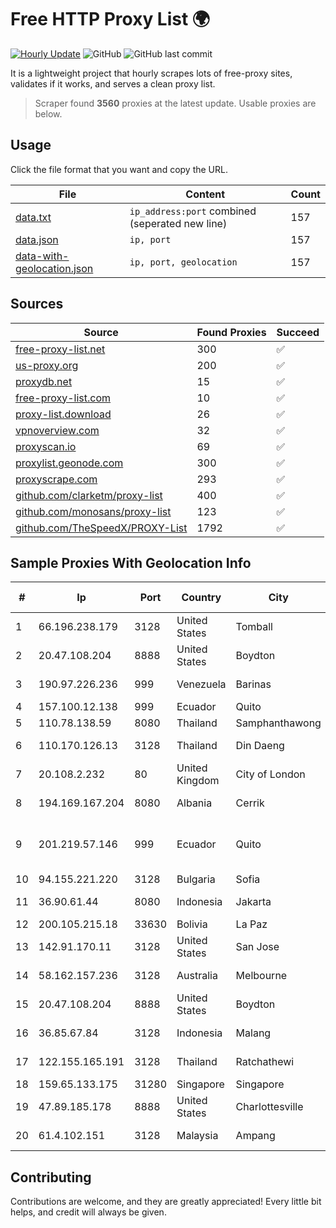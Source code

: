 
# Free HTTP Proxy List 🌍

[![Hourly Update](https://github.com/mertguvencli/http-proxy-list/actions/workflows/main.yml/badge.svg?branch=main)](https://github.com/mertguvencli/http-proxy-list/actions/workflows/main.yml)
![GitHub](https://img.shields.io/github/license/mertguvencli/http-proxy-list)
![GitHub last commit](https://img.shields.io/github/last-commit/mertguvencli/http-proxy-list)

It is a lightweight project that hourly scrapes lots of free-proxy sites, validates if it works, and serves a clean proxy list.


> Scraper found **3560** proxies at the latest update. Usable proxies are below.

## Usage

Click the file format that you want and copy the URL.


|File|Content|Count|
|----|-------|-----|
|[data.txt](https://raw.githubusercontent.com/mertguvencli/http-proxy-list/main/proxy-list/data.txt)|`ip_address:port` combined (seperated new line)|157|
|[data.json](https://raw.githubusercontent.com/mertguvencli/http-proxy-list/main/proxy-list/data.json)|`ip, port`|157|
|[data-with-geolocation.json](https://raw.githubusercontent.com/mertguvencli/http-proxy-list/main/proxy-list/data-with-geolocation.json)|`ip, port, geolocation`|157|

## Sources

|Source|Found Proxies|Succeed|
|------|-------------|-------|
|[free-proxy-list.net](https://free-proxy-list.net)|300|✅|
|[us-proxy.org](https://www.us-proxy.org)|200|✅|
|[proxydb.net](http://proxydb.net)|15|✅|
|[free-proxy-list.com](https://free-proxy-list.com/?page=&port=&type%5B%5D=http&type%5B%5D=https&up_time=0&search=Search)|10|✅|
|[proxy-list.download](https://www.proxy-list.download/HTTP)|26|✅|
|[vpnoverview.com](https://vpnoverview.com/privacy/anonymous-browsing/free-proxy-servers)|32|✅|
|[proxyscan.io](https://www.proxyscan.io)|69|✅|
|[proxylist.geonode.com](https://proxylist.geonode.com/api/proxy-list?limit=300&page=1&sort_by=lastChecked&sort_type=desc&protocols=http,https)|300|✅|
|[proxyscrape.com](https://api.proxyscrape.com/v2/?request=displayproxies&protocol=http&timeout=10000&country=all&ssl=all&anonymity=all)|293|✅|
|[github.com/clarketm/proxy-list](https://raw.githubusercontent.com/clarketm/proxy-list/master/proxy-list-raw.txt)|400|✅|
|[github.com/monosans/proxy-list](https://raw.githubusercontent.com/monosans/proxy-list/main/proxies/http.txt)|123|✅|
|[github.com/TheSpeedX/PROXY-List](https://raw.githubusercontent.com/TheSpeedX/PROXY-List/master/http.txt)|1792|✅|


## Sample Proxies With Geolocation Info

|#|Ip|Port|Country|City|Internet Service Provider|
|-|--|----|-------|----|-------------------------|
|1|66.196.238.179|3128|United States|Tomball|Logix|
|2|20.47.108.204|8888|United States|Boydton|Microsoft Corporation|
|3|190.97.226.236|999|Venezuela|Barinas|NetLink América C.A.|
|4|157.100.12.138|999|Ecuador|Quito|Telconet S.A|
|5|110.78.138.59|8080|Thailand|Samphanthawong|CAT-BB|
|6|110.170.126.13|3128|Thailand|Din Daeng|True Internet Corporation CO. Ltd.|
|7|20.108.2.232|80|United Kingdom|City of London|Microsoft Corporation|
|8|194.169.167.204|8080|Albania|Cerrik|Kadri Haxhiaj trading as "B.I."|
|9|201.219.57.146|999|Ecuador|Quito|Corporacion Nacional De Telecomunicaciones - CNT EP|
|10|94.155.221.220|3128|Bulgaria|Sofia|"Cooolbox" AD|
|11|36.90.61.44|8080|Indonesia|Jakarta|PT. Telekomunikasi Indonesia|
|12|200.105.215.18|33630|Bolivia|La Paz|AXS Bolivia S. A.|
|13|142.91.170.11|3128|United States|San Jose|Leaseweb USA, Inc.|
|14|58.162.157.236|3128|Australia|Melbourne|Telstra Corporation Limited|
|15|20.47.108.204|8888|United States|Boydton|Microsoft Corporation|
|16|36.85.67.84|3128|Indonesia|Malang|PT. TELKOM INDONESIA|
|17|122.155.165.191|3128|Thailand|Ratchathewi|CAT Telecom Public Company Limited|
|18|159.65.133.175|31280|Singapore|Singapore|DigitalOcean, LLC|
|19|47.89.185.178|8888|United States|Charlottesville|Alibaba.com LLC|
|20|61.4.102.151|3128|Malaysia|Ampang|Gigabit Hosting Sdn Bhd|



## Contributing

Contributions are welcome, and they are greatly appreciated! Every
little bit helps, and credit will always be given.

